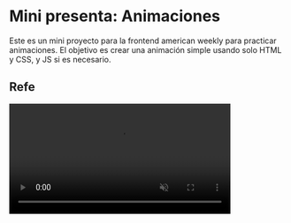 # Mini presenta: Animaciones

Este es un mini proyecto para la frontend american weekly para practicar animaciones.
El objetivo es crear una animación simple usando solo HTML y CSS, y JS si es necesario.

## Refe

<video src="./refe2.mp4" width="400px" autoplay muted></video>
